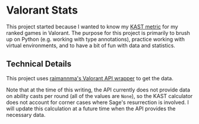 # Valorant Stats
This project started because I wanted to know my [KAST metric](https://www.thespike.gg/forums/topic/introducing-kast-metric/9703) for my ranked games in Valorant. The purpose for this project is primarily to brush up on Python (e.g. working with type annotations), practice working with virtual environments, and to have a bit of fun with data and statistics.

## Technical Details
This project uses [raimannma's Valorant API wrapper](https://github.com/raimannma/ValorantAPI) to get the data.

Note that at the time of this writing, the API currently does not provide data on ability casts per round (all of the values are `None`), so the KAST calculator does not account for corner cases where Sage's resurrection is involved. I will update this calculation at a future time when the API provides the necessary data.
